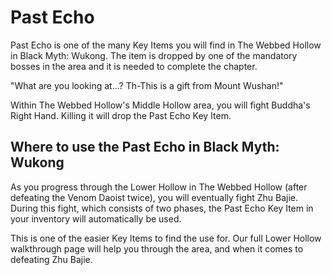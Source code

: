# Past Echo

Past Echo is one of the many Key Items you will find in The Webbed Hollow in Black Myth: Wukong. The item is dropped by one of the mandatory bosses in the area and it is needed to complete the chapter. 

"What are you looking at...? Th-This is a gift from Mount Wushan!" 

Within The Webbed Hollow's Middle Hollow area, you will fight Buddha's Right Hand. Killing it will drop the Past Echo Key Item. 

## Where to use the Past Echo in Black Myth: Wukong

As you progress through the Lower Hollow in The Webbed Hollow (after defeating the Venom Daoist twice), you will eventually fight Zhu Bajie. During this fight, which consists of two phases, the Past Echo Key Item in your inventory will automatically be used. 

This is one of the easier Key Items to find the use for. Our full Lower Hollow walkthrough page will help you through the area, and when it comes to defeating Zhu Bajie. 
